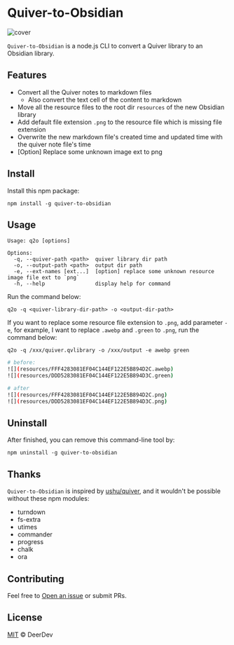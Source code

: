 
# Quiver-to-Obsidian

![cover](https://raw.github.com/Deerdev/Quiver-to-Obsidian/main/cover.png)

`Quiver-to-Obsidian` is a node.js CLI to convert a Quiver library to an Obsidian library.

## Features

- Convert all the Quiver notes to markdown files
  - Also convert the text cell of the content to markdown
- Move all the resource files to the root dir `resources` of the new Obsidian library
- Add default file extension `.png` to the resource file which is missing file extension
- Overwrite the new markdown file's created time and updated time with the quiver note file's time
- [Option] Replace some unknown image ext to png

## Install

Install this npm package:

```
npm install -g quiver-to-obsidian
```

## Usage

```
Usage: q2o [options]

Options:
  -q, --quiver-path <path>  quiver library dir path
  -o, --output-path <path>  output dir path
  -e, --ext-names [ext...]  [option] replace some unknown resource image file ext to `png`
  -h, --help                display help for command
```

Run the command below:

```
q2o -q <quiver-library-dir-path> -o <output-dir-path>
```

If you want to replace some resource file extension to `.png`, add parameter `-e`, for example, I want to replace `.awebp` and `.green` to `.png`, run the command below:

```
q2o -q /xxx/quiver.qvlibrary -o /xxx/output -e awebp green
```

```sh
# before:
![](resources/FFF4283081EF04C144EF122E5B894D2C.awebp)
![](resources/DDD5283081EF04C144EF122E5B894D3C.green)

# after
![](resources/FFF4283081EF04C144EF122E5B894D2C.png)
![](resources/DDD5283081EF04C144EF122E5B894D3C.png)
```

## Uninstall

After finished, you can remove this command-line tool by:

```
npm uninstall -g quiver-to-obsidian 
```

## Thanks

`Quiver-to-Obsidian` is inspired by [ushu/quiver](https://github.com/ushu/quiver), and it wouldn't be possible without these npm modules:

- turndown
- fs-extra
- utimes
- commander
- progress
- chalk
- ora

## Contributing

Feel free to [Open an issue](https://github.com/Deerdev/Quiver-to-Obsidian/issues/new) or submit PRs.

## License

[MIT](LICENSE) © DeerDev